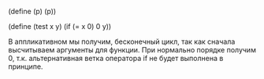 (define (p) (p))

(define (test x y)
  (if (= x 0)
      0
      y))


В аппликативном мы получим, бесконечный цикл, так как сначала высчитываем аргументы для функции.
При нормально порядке получим 0, т.к. альтернативная ветка оператора if не будет выполнена в принципе. 
